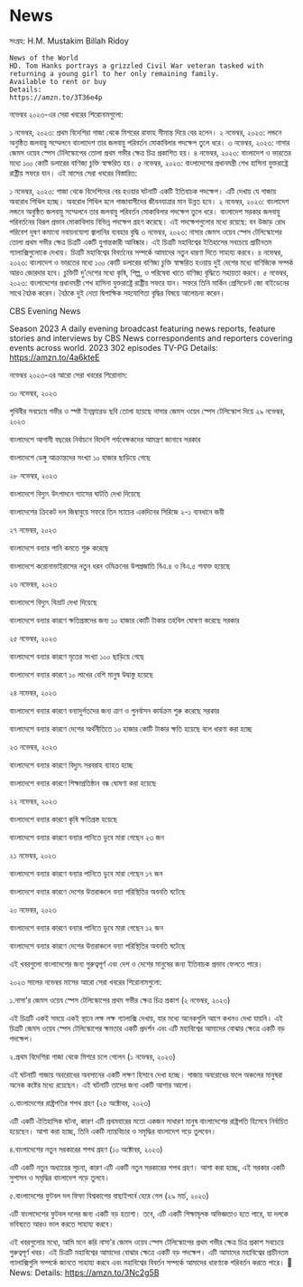 # News
সংগ্রহ: H.M. Mustakim Billah Ridoy
```
News of the World
HD. Tom Hanks portrays a grizzled Civil War veteran tasked with returning a young girl to her only remaining family.
Available to rent or buy
Details:
https://amzn.to/3T36e4p
```
নভেম্বর ২০২৩-এর সেরা খবরের শিরোনামগুলো:

১ নভেম্বর, ২০২৩: প্রথম বিদেশিরা গাজা থেকে মিশরের রাফাহ সীমান্ত দিয়ে বের হলেন।
২ নভেম্বর, ২০২৩: লন্ডনে অনুষ্ঠিত জলবায়ু সম্মেলনে বাংলাদেশ তার জলবায়ু পরিবর্তন মোকাবিলার পদক্ষেপ তুলে ধরে।
৩ নভেম্বর, ২০২৩: নাসার জেমস ওয়েব স্পেস টেলিস্কোপের তোলা প্রথম গভীর ক্ষেত্র চিত্র প্রকাশিত হয়।
৪ নভেম্বর, ২০২৩: বাংলাদেশ ও ভারতের মধ্যে ১০০ কোটি ডলারের বাণিজ্য চুক্তি স্বাক্ষরিত হয়।
৫ নভেম্বর, ২০২৩: বাংলাদেশের প্রধানমন্ত্রী শেখ হাসিনা যুক্তরাষ্ট্রে রাষ্ট্রীয় সফরে যান।
এই মাসের সেরা খবরের বিস্তারিত:

১ নভেম্বর, ২০২৩: গাজা থেকে বিদেশিদের বের হওয়ার ঘটনাটি একটি ইতিবাচক পদক্ষেপ। এটি দেখায় যে গাজায় অবরোধ শিথিল হচ্ছে। অবরোধ শিথিল হলে গাজাবাসীদের জীবনযাত্রার মান উন্নত হবে।
২ নভেম্বর, ২০২৩: বাংলাদেশ লন্ডনে অনুষ্ঠিত জলবায়ু সম্মেলনে তার জলবায়ু পরিবর্তন মোকাবিলার পদক্ষেপ তুলে ধরে। বাংলাদেশ সরকার জলবায়ু পরিবর্তনের বিরূপ প্রভাব মোকাবিলায় বিভিন্ন পদক্ষেপ গ্রহণ করেছে। এই পদক্ষেপগুলোর মধ্যে রয়েছে:
বন উজাড় রোধ
পরিবেশ দূষণ কমানো
নবায়নযোগ্য জ্বালানির ব্যবহার বৃদ্ধি
৩ নভেম্বর, ২০২৩: নাসার জেমস ওয়েব স্পেস টেলিস্কোপের তোলা প্রথম গভীর ক্ষেত্র চিত্রটি একটি যুগান্তকারী আবিষ্কার। এই চিত্রটি মহাবিশ্বের ইতিহাসের সবচেয়ে প্রাচীনতম গ্যালাক্সিগুলোকে দেখায়। চিত্রটি মহাবিশ্বের বিবর্তনের সম্পর্কে আমাদের নতুন ধারণা দিতে সাহায্য করবে।
৪ নভেম্বর, ২০২৩: বাংলাদেশ ও ভারতের মধ্যে ১০০ কোটি ডলারের বাণিজ্য চুক্তি স্বাক্ষরিত হওয়ায় দুই দেশের মধ্যে বাণিজ্যিক সম্পর্ক আরও জোরদার হবে। চুক্তিটি দু’দেশের মধ্যে কৃষি, শিল্প, ও পরিষেবা খাতে বাণিজ্য বৃদ্ধিতে সহায়তা করবে।
৫ নভেম্বর, ২০২৩: বাংলাদেশের প্রধানমন্ত্রী শেখ হাসিনা যুক্তরাষ্ট্রে রাষ্ট্রীয় সফরে যান। সফরে তিনি মার্কিন প্রেসিডেন্ট জো বাইডেনের সাথে বৈঠক করেন। বৈঠকে দুই নেতা দ্বিপাক্ষিক সহযোগিতা বৃদ্ধির বিষয়ে আলোচনা করেন।

CBS Evening News

Season 2023
A daily evening broadcast featuring news reports, feature stories and interviews by CBS News correspondents and reporters covering events across world.
2023
302 episodes
TV-PG
Details:
https://amzn.to/4a6kteE

নভেম্বর ২০২৩-এর আরো সেরা খবরের শিরোনাম:

৩০ নভেম্বর, ২০২৩

পৃথিবীর সবচেয়ে গভীর ও স্পষ্ট ইনফ্রারেড ছবি তোলা হয়েছে নাসার জেমস ওয়েব স্পেস টেলিস্কোপ দিয়ে
২৯ নভেম্বর, ২০২৩

বাংলাদেশে আগামী বছরের নির্বাচনে বিদেশি পর্যবেক্ষকদের আমন্ত্রণ জানাবে সরকার

বাংলাদেশে ডেঙ্গু আক্রান্তদের সংখ্যা ১০ হাজার ছাড়িয়ে গেছে

২৮ নভেম্বর, ২০২৩

বাংলাদেশে বিদ্যুৎ উৎপাদনে গ্যাসের ঘাটতি দেখা দিয়েছে

বাংলাদেশের ক্রিকেট দল জিম্বাবুয়ে সফরে তিন ম্যাচের একদিনের সিরিজে ২-১ ব্যবধানে জয়ী

২৭ নভেম্বর, ২০২৩

বাংলাদেশে বন্যার পানি কমতে শুরু করেছে

বাংলাদেশে করোনাভাইরাসের নতুন ধরন ওমিক্রনের উপপ্রজাতি বিএ.৪ ও বিএ.৫ শনাক্ত হয়েছে

২৬ নভেম্বর, ২০২৩

বাংলাদেশে বিদ্যুৎ বিভ্রাট দেখা দিয়েছে

বাংলাদেশে বন্যার কারণে ক্ষতিগ্রস্তদের জন্য ১০ হাজার কোটি টাকার তহবিল ঘোষণা করেছে সরকার

২৫ নভেম্বর, ২০২৩

বাংলাদেশে বন্যার কারণে মৃতের সংখ্যা ১০০ ছাড়িয়ে গেছে

বাংলাদেশে বন্যার কারণে ১০ লাখের বেশি মানুষ উদ্বাস্তু হয়েছে

২৪ নভেম্বর, ২০২৩

বাংলাদেশে বন্যার কারণে বন্যাদুর্গতদের জন্য ত্রাণ ও পুনর্বাসন কার্যক্রম শুরু করেছে সরকার

বাংলাদেশে বন্যার কারণে দেশের অর্থনীতিতে ১০ হাজার কোটি টাকার ক্ষতি হয়েছে বলে ধারণা করা হচ্ছে

২৩ নভেম্বর, ২০২৩

বাংলাদেশে বন্যার কারণে বিদ্যুৎ সরবরাহ ব্যাহত হচ্ছে

বাংলাদেশে বন্যার কারণে শিক্ষাপ্রতিষ্ঠান বন্ধ ঘোষণা করা হয়েছে

২২ নভেম্বর, ২০২৩

বাংলাদেশে বন্যার কারণে কৃষি ক্ষতিগ্রস্ত হয়েছে

বাংলাদেশে বন্যার কারণে বন্যার পানিতে ডুবে মারা গেছেন ২৩ জন

২১ নভেম্বর, ২০২৩

বাংলাদেশে বন্যার কারণে বন্যার পানিতে ডুবে মারা গেছেন ১৭ জন

বাংলাদেশে বন্যার কারণে দেশের উত্তরাঞ্চলে বন্যা পরিস্থিতির অবনতি ঘটেছে

২০ নভেম্বর, ২০২৩

বাংলাদেশে বন্যার কারণে বন্যার পানিতে ডুবে মারা গেছেন ১২ জন

বাংলাদেশে বন্যার কারণে দেশের উত্তরাঞ্চলে বন্যা পরিস্থিতির অবনতি ঘটেছে

এই খবরগুলো বাংলাদেশের জন্য গুরুত্বপূর্ণ এবং দেশ ও দেশের মানুষের জন্য ইতিবাচক প্রভাব ফেলতে পারে।

২০২৩ সালের নভেম্বর মাসের আরো সেরা খবরের শিরোনামগুলো:

১.নাসা’র জেমস ওয়েব স্পেস টেলিস্কোপের প্রথম গভীর ক্ষেত্র চিত্র প্রকাশ (২ নভেম্বর, ২০২৩)

এই চিত্রটি একই সময়ে একই স্থানে লক্ষ লক্ষ গ্যালাক্সি দেখায়, যার মধ্যে অনেকগুলি আগে কখনও দেখা যায়নি। এই চিত্রটি জেমস ওয়েব স্পেস টেলিস্কোপের ক্ষমতার একটি প্রদর্শন এবং এটি মহাবিশ্বের আমাদের বোঝার ক্ষেত্রে একটি বড় পদক্ষেপ।

২.প্রথম বিদেশিরা গাজা থেকে মিশরে চলে গেলেন (১ নভেম্বর, ২০২৩)

এই ঘটনাটি গাজায় অবরোধের অবসানের একটি লক্ষণ হিসাবে দেখা হচ্ছে। গাজায় অবরোধের ফলে অঞ্চলের মানুষরা অনেক কষ্টের মধ্যে রয়েছেন। এই ঘটনাটি তাদের জন্য একটি আশার আলো।

৩.বাংলাদেশের রাষ্ট্রপতির শপথ গ্রহণ (২৫ অক্টোবর, ২০২৩)

এটি একটি ঐতিহাসিক ঘটনা, কারণ এটি প্রথমবারের মতো একজন সাধারণ মানুষ বাংলাদেশের রাষ্ট্রপতি হিসেবে নির্বাচিত হয়েছেন। আশা করা হচ্ছে, তিনি একটি ন্যায়বিচার ও সমৃদ্ধির বাংলাদেশ গড়ে তুলবেন।

৪.বাংলাদেশের নতুন সরকারের শপথ গ্রহণ (১০ অক্টোবর, ২০২৩)

এটি একটি নতুন অধ্যায়ের সূচনা, কারণ এটি একটি নতুন সরকারের শপথ গ্রহণ। আশা করা হচ্ছে, এই সরকার একটি সুশাসন ও সমৃদ্ধির বাংলাদেশ গড়ে তুলবে।

৫.বাংলাদেশের ফুটবল দল ফিফা বিশ্বকাপের বাছাইপর্বে হেরে গেল (২৯ মার্চ, ২০২৩)

এটি বাংলাদেশের ফুটবল দলের জন্য একটি বড় হতাশা। তবে, এটি একটি শিক্ষামূলক অভিজ্ঞতাও হতে পারে, যা দলকে ভবিষ্যতে আরও ভাল করতে সাহায্য করবে।

এই খবরগুলোর মধ্যে, আমি মনে করি নাসা’র জেমস ওয়েব স্পেস টেলিস্কোপের প্রথম গভীর ক্ষেত্র চিত্র প্রকাশ সবচেয়ে গুরুত্বপূর্ণ খবর। এই চিত্রটি মহাবিশ্বের আমাদের বোঝার ক্ষেত্রে একটি বড় পদক্ষেপ। এটি আমাদের মহাবিশ্বের প্রাচীনতম গ্যালাক্সিগুলি সম্পর্কে জানতে সাহায্য করবে এবং মহাবিশ্বের বিবর্তন সম্পর্কে আমাদের ধারণাকে পরিবর্তন করতে পারে।
📰 News:
Details:
https://amzn.to/3Nc2g5B
